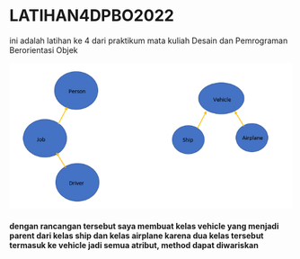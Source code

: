 # LATIHAN4DPBO2022
ini adalah latihan ke 4 dari praktikum mata kuliah Desain dan Pemrograman Berorientasi Objek

![ran_cangan](https://raw.githubusercontent.com/fialif/LATIHAN4DPBO2022/main/latihan%204/rancangan2.png)

#### dengan rancangan tersebut saya membuat kelas vehicle yang menjadi parent dari kelas ship dan kelas airplane karena dua kelas tersebut termasuk ke vehicle jadi semua atribut, method dapat diwariskan
